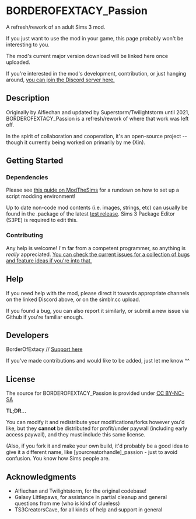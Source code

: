 # BORDEROFEXTACY_Passion

A refresh/rework of an adult Sims 3 mod.

If you just want to use the mod in your game, this page probably won't be interesting to you.

The mod's current major version download will be linked here once uploaded.


If you're interested in the mod's development, contribution, or just hanging around, [you can join the Discord server here.](https://discord.gg/y7YKWXcQGD)

## Description

Originally by Alfiechan and updated by Superstorm/Twilightstorm until 2021, BORDEROFEXTACY_Passion is a refresh/rework of where that work was left off.

In the spirit of collaboration and cooperation, it's an open-source project -- though it currently being worked on primarily by me (Xin).

## Getting Started

### Dependencies

Please see [this guide on ModTheSims](https://modthesims.info/wiki.php?title=Tutorial:Sims_3_Pure_Scripting_Modding) for a rundown on how to set up a script modding environment!

Up to date non-code mod contents (i.e. images, strings, etc) can usually be found in the .package of the latest [test release](https://github.com/BorderOfExtacy/BOEPassion/releases). Sims 3 Package Editor (S3PE) is required to edit this.

### Contributing

Any help is welcome! I'm far from a competent programmer, so anything is *really* appreciated.
[You can check the current issues for a collection of bugs and feature ideas if you're into that.](https://github.com/BorderOfExtacy/BOEPassion/issues)

## Help

If you need help with the mod, please direct it towards appropriate channels on the linked Discord above, or on the simblr.cc upload.

If you found a bug, you can also report it similarly, or submit a new issue via Github if you're familiar enough.

## Developers

BorderOfExtacy // [Support here](https://www.patreon.com/c/sdmsims)

If you've made contributions and would like to be added, just let me know ^^

## License

The source for BORDEROFEXTACY_Passion is provided under [CC BY-NC-SA](https://creativecommons.org/licenses/by-nc-sa/4.0/)

**TL;DR...**

You can modify it and redistribute your modifications/forks however you'd like, but they **cannot** be distributed for profit/under paywall (including early access paywall), and they must include this same license.


(Also, if you fork it and make your own build, it'd probably be a good idea to give it a different name, like [yourcreatorhandle]_passion - just to avoid confusion. You know how Sims people are.

## Acknowledgments

- Alfiechan and Twilightstorm, for the original codebase!
- Galaxy Littlepaws, for assistance in partial cleanup and general questions from me (who is kind of clueless)
- TS3CreatorsCave, for all kinds of help and support in general
